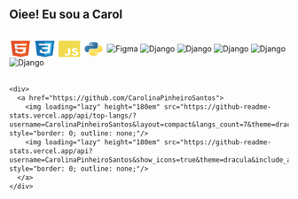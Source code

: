 ## Oiee! Eu sou a Carol

<div style="display: inline_block"><br>
  <img align="center" alt="HTML" height="30" width="40" src="https://raw.githubusercontent.com/devicons/devicon/master/icons/html5/html5-original.svg">
  <img align="center" alt="CSS" height="30" width="40" src="https://raw.githubusercontent.com/devicons/devicon/master/icons/css3/css3-original.svg">
  <img align="center" alt="Js" height="30" width="40" src="https://raw.githubusercontent.com/devicons/devicon/master/icons/javascript/javascript-plain.svg">
  <img align="center" alt="Python" height="30" width="40" src="https://raw.githubusercontent.com/devicons/devicon/master/icons/python/python-original.svg">
  <img align="center" alt="Figma" height="30" width="40" src="https://cdn.jsdelivr.net/gh/devicons/devicon@latest/icons/figma/figma-original.svg" />
  <img align="center" alt="Django" height="30" width="40" src="https://cdn.jsdelivr.net/gh/devicons/devicon@latest/icons/django/django-plain.svg" />
  <img align="center" alt="Django" height="30" width="40" src="https://cdn.jsdelivr.net/gh/devicons/devicon@latest/icons/react/react-original.svg" />
  <img align="center" alt="Django" height="30" width="40" src="https://cdn.jsdelivr.net/gh/devicons/devicon@latest/icons/mysql/mysql-original-wordmark.svg" />
  <img align="center" alt="Django" height="30" width="40" src="https://cdn.jsdelivr.net/gh/devicons/devicon@latest/icons/tailwindcss/tailwindcss-original.svg" />
  <img align="center" alt="Django" height="30" width="40" src="https://cdn.jsdelivr.net/gh/devicons/devicon@latest/icons/fastapi/fastapi-original.svg" />
          
          
  
</div><br>

    <div>
      <a href="https://github.com/CarolinaPinheiroSantos">
        <img loading="lazy" height="180em" src="https://github-readme-stats.vercel.app/api/top-langs/?username=CarolinaPinheiroSantos&layout=compact&langs_count=7&theme=dracula" style="border: 0; outline: none;"/>
        <img loading="lazy" height="180em" src="https://github-readme-stats.vercel.app/api?username=CarolinaPinheiroSantos&show_icons=true&theme=dracula&include_all_commits=true&count_private=true" style="border: 0; outline: none;"/>
      </a>
    </div>
